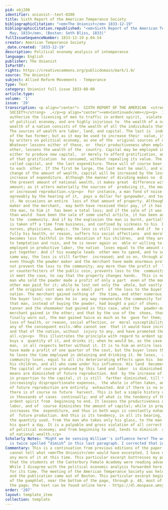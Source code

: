 ```yaml
---
pid: obj208
identifier: unionist--text-0208
title: Sixth Report of the American Temperance Society
bibliographicCitation: "<em>The Unionist</em> 1833-12-19"
bibliographicCitation.republished: "<em>Sixth Report of the American Temperance Society,
  May, 1833</em>, (Boston: Seth Bliss, 1833)"
fullIssueSequenceNumber: 1833-12-19 p.04.54
creator: American Temperance Society
_date.created: '1833-12-19'
description: Political economy analysis of intemperance
language: English
publisher: The Unionist
IsPartOf: 
rights: https://creativecommons.org/publicdomain/mark/1.0/
source: The Unionist
subject: Allied Reform Movements - Temperance
type: Text
category: Unionist full issue 1833-08-08
article.type: 
volume: '1'
issue: '20'
transcription: <p align="center">  SIXTH REPORT OF THE AMERICAN  <strong>TEMPERANCE
  SOCIETY</strong>  ,</p><p align="center"><em>Continued</em></p><p>  IV. Laws which
  authorize the licensing of men to traffic in ardent spirit,  violate the first principles
  of political economy, and are highly injurious to  the wealth of a nation.</p><p>  The
  wealth of a nation consists of the wealth of all the individuals that  compose it.
  The sources of wealth are labor, land, and capital. The last is  indeed the product
  of the two former; but as it may be used to increase their  value, it is considered
  by writers on political economy, as one of the  original sources of national wealth.
  Whatever lessons either of these, or  their productiveness when employed upon each
  other, lessens the wealth of the  country. Capital may be employed in two ways;
  either to produce new capital,  or merely to afford gratification, and in the production
  of that gratification  he consumed, without repealing its value. The first may be
  called capital, and  the last expenditure. These will of course bear inverse proportions
  to each  other. If the first be large, the last must be small, and vice versa. Without  any
  change of the amount of wealth, capital will be increased by the lessened  by the
  increase of expenditure. Although the manner of dividing makes no  difference with
  the present amount of national wealth, it makes great  difference with the future
  amount; as it alters materially the sources of  producing it, the means of an equal,
  or increased reproduction.</p><p>  For instance, a man fond of noise and excited
  agreeably by the hearing of it,  pays a dollar for gunpowder, and touches fire to
  it. He occasions an entire  loss of that amount of property. Although the powder
  maker and the merchant,  may both have received their pay, if it has not benefitted
  the man, to him it  has been a total loss; and if the sale of it was more profitable
  than would  have been the sale of some useful article, it has been an entire loss
  to the  community. And if by the explosion the man is burnt, partially loses his  reason,
  is taken off a time from business, and confined by sickness to his  bed, must have
  nurses, physicians, &amp;c. the loss is still increased. And if  he never recovers
  fully his health, or reason, suffers his social affections  and moral sensibility,
  becomes less faithful in the education of his children,  and they are more exposed
  to temptation and ruin, and he is never again as  able or willing to be habitually
  employed in productive labor, the nation  loses equal to the amount of all these
  put together. And if his example leads  other men to spend, and to suffer in the
  same way, the loss is still farther  increased; and so on, through all its effects.</p><p>  And
  even though the powder maker and the merchant have made enormous profit,  this does
  not prevent the loss to the community; any more than the profit of  lottery gamblers,
  or counterfeiters of the public coin, prevents loss to the  community. Nor does
  it meet the case, to say that the property changes hands.  This is not true. The
  man who sold the powder made a profit of only a part  even of the money which the
  other man paid for it; while he lost not only the  whole, but vastly more. The whole
  of the original cost was only a small part  of the loss to the buyer, and for the
  nation. The merchant gained nothing of  the time, and other numerous expenses, which
  the buyer lost; nor does he in  any way remunerate the community for that loss.</p><p>  Suppose
  that man, instead of buying the powder, had bought a pair of shoes;  and that the
  tanner and the shoemaker had gained in this case, what the  powder-maker and the
  merchant gained in the other; and that by the use of the  shoes, though they were
  finally worn out, the man gained twice as much as he  gave for them; without any
  loss of health, or reason, social affection, or  moral susceptibility; and without
  any of the consequent evils.—Who cannot see  that it would have increased his wealth,
  and that of the nation, without  injury to any, and have promoted the benefit of
  all.</p><p>  This illustrates the principle with regard to ardent spirit. A man
  buys a  quantity of it, and drinks it; when he would be, as the case with every
  man,  in all respects better without it. It is to him an entire loss. The merchant  may
  have made a profit of one quarter of the cost, but the buyer loses the  whole; and
  he loses the time employed in obtaining and drinking it. He loses,  also, and the
  community loses, equal to all its deteriorating effects upon his  body and mind,
  his children, and all who come under his influence. His land  becomes less productive.
  The capital of course produced by this land and labor  is diminished; and thus the
  means are diminished of future reproduction. And  by the increase of expenditure
  in proportion to the capital, it is still  farther diminished, till to meet the
  increasingly disproportionate expenses,  the whole is often taken, and the means
  of future reproduction are entirely  exhausted. And if there is no seed to sow,
  there is of course no future  harvest. This is but a simple history of what is taking
  in thousands of cases  continually; and of what is the tendency of the traffic in
  ardent spirit from  beginning to end. It lessens the productiveness of land and
  labor, and of  course diminishes the amount of capital; while in proportion, it
  increases the  expenditure, and thus in both ways is constantly exhausting the means
  of  future production. And this is its tendency, in all its bearing, in proportion  to
  the quantity used, from the man who takes only his glass, to the man who  takes
  his quart a day. It is a palpable and gross violation of all correct  principles
  of political economy; and from beginning to end, tends to diminish  all the sources
  of national wealth.</p>
Scholarly Notes: 'Might we be sensing William''s influence here? The word “diminish”
  is twice spelled “dimish” in this last paragraph. I corrected that in this transcription. '
Commentary: This is a continuation from previous editions of the paper. Because I
  cannot tell what <em>The Unionist</em> would have excerpted, I have not included
  any more of it at this time. This particular excerpt buttresses my published contention
  that the students at the Canterbury Female Academy were reading advanced philosophy.
  While I disagree with the political economic analysis forwarded here, it is sophisticated
  for its time. The meeting of the American Temperance Society was held in May 1833,
  and the publication came out of Boston. This particular excerpt begins on p. 46
  of the pamphlet, near the bottom of the page, through p. 48, most of the way down
  the page; the text can be found online here - https://dl.mospace.umsystem.edu/umsl/islandora/object/umsl%3A202880#page/1/mode/2up
order: '207'
layout: template_item
collection: template
---
```

